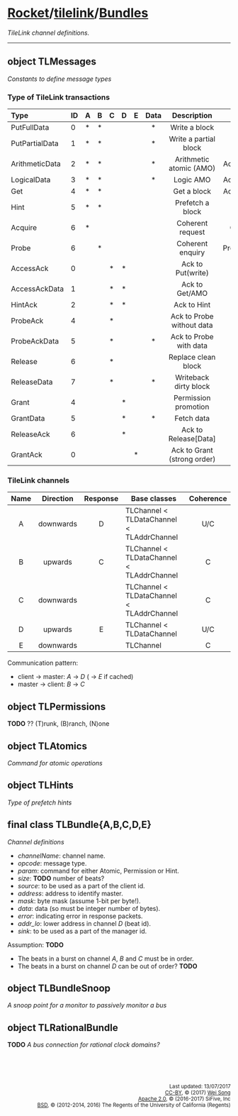 [Rocket](../Readme.md)/[tilelink](../tilelink.md)/[Bundles](https://github.com/freechipsproject/rocket-chip/blob/master/src/main/scala/tilelink/Bundles.scala)
=====================
*TileLink channel definitions.*

**********************


object TLMessages
-----------------------------
*Constants to define message types*

### Type of TileLink transactions

| Type            | ID | A | B | C | D | E | Data | Description                 | Response       |
| :---            |----|---|---|---|---|---| :--: |       :---:                 |     :---:      |
| PutFullData     | 0  | * | * |   |   |   |  *   | Write a block               | AccessAck      |
| PutPartialData  | 1  | * | * |   |   |   |  *   | Write a partial block       | AccessAck      |
| ArithmeticData  | 2  | * | * |   |   |   |  *   | Arithmetic atomic (AMO)     | AccessAckData  |
| LogicalData     | 3  | * | * |   |   |   |  *   | Logic AMO                   | AccessAckData  |
| Get             | 4  | * | * |   |   |   |      | Get a block                 | AccessAckData  |
| Hint            | 5  | * | * |   |   |   |      | Prefetch a block            | HintAck        |
| Acquire         | 6  | * |   |   |   |   |      | Coherent request            | Grant[Data]    |
| Probe           | 6  |   | * |   |   |   |      | Coherent enquiry            | ProbeAck[Data] |
| AccessAck       | 0  |   |   | * | * |   |      | Ack to Put(write)           |                |
| AccessAckData   | 1  |   |   | * | * |   |      | Ack to Get/AMO              |                |
| HintAck         | 2  |   |   | * | * |   |      | Ack to Hint                 |                |
| ProbeAck        | 4  |   |   | * |   |   |      | Ack to Probe without data   |                |
| ProbeAckData    | 5  |   |   | * |   |   |  *   | Ack to Probe with data      |                |
| Release         | 6  |   |   | * |   |   |      | Replace clean block         | ReleaseAck     |
| ReleaseData     | 7  |   |   | * |   |   |  *   | Writeback dirty block       | ReleaseAck     |
| Grant           | 4  |   |   |   | * |   |      | Permission promotion        | GrantAck       |
| GrantData       | 5  |   |   |   | * |   |  *   | Fetch data                  | GrantAck       |
| ReleaseAck      | 6  |   |   |   | * |   |      | Ack to Release[Data]        |                |
| GrantAck        | 0  |   |   |   |   | * |      | Ack to Grant (strong order) |                |

### TileLink channels

| Name | Direction  | Response | Base classes                              | Coherence  |
| :--: | :--:       |   :--:   | -------------                             | :---:      |
| A    | downwards  | D        | TLChannel < TLDataChannel < TLAddrChannel | U/C        |
| B    | upwards    | C        | TLChannel < TLDataChannel < TLAddrChannel |  C         |
| C    | downwards  |          | TLChannel < TLDataChannel < TLAddrChannel |  C         |
| D    | upwards    | E        | TLChannel < TLDataChannel                 | U/C        |
| E    | downwards  |          | TLChannel                                 |  C         |

Communication pattern:
+ client -> master: *A* -> *D* ( -> *E* if cached)
+ master -> client: *B* -> *C*

object TLPermissions
-----------------------------
**TODO** ?? (T)runk, (B)ranch, (N)one


object TLAtomics
-----------------------------
*Command for atomic operations*


object TLHints
-----------------------------
*Type of prefetch hints*

final class TLBundle{A,B,C,D,E}
--------------------------
*Channel definitions*
+ *channelName*: channel name.
+ *opcode*: message type.
+ *param*: command for either Atomic, Permission or Hint.
+ *size*: **TODO** number of beats?
+ *source*: to be used as a part of the client id.
+ *address*: address to identify master.
+ *mask*: byte mask (assume 1-bit per byte!).
+ *data*: data (so must be integer number of bytes).
+ *error*: indicating error in response packets.
+ *addr_lo*: lower address in channel *D* (beat id).
+ *sink*: to be used as a part of the manager id.

Assumption: **TODO**
+ The beats in a burst on channel *A*, *B* and *C* must be in order.
+ The beats in a burst on channel *D* can be out of order? **TODO**

object TLBundleSnoop
------------------------------
*A snoop point for a monitor to passively monitor a bus*

object TLRationalBundle
------------------------------
**TODO** *A bus connection for rational clock domains?*



<br><br><br><p align="right">
<sub>
Last updated: 13/07/2017<br>
[CC-BY](https://creativecommons.org/licenses/by/3.0/), &copy; (2017) [Wei Song](mailto:wsong83@gmail.com)<br>
[Apache 2.0](https://github.com/freechipsproject/rocket-chip/blob/master/LICENSE.SiFive), &copy; (2016-2017) SiFive, Inc<br>
[BSD](https://github.com/freechipsproject/rocket-chip/blob/master/LICENSE.Berkeley), &copy; (2012-2014, 2016) The Regents of the University of California (Regents)
</sub>
</p>
